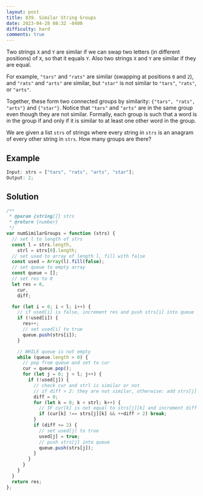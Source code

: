 ```yaml
---
layout: post
title: 839. Similar String Groups
date: 2023-04-28 08:32 -0400
difficulty: hard
comments: true
---
```


Two strings `X` and `Y` are similar if we can swap two letters (in different positions) of `X`, so that it equals `Y`. Also two strings `X` and `Y` are similar if they are equal.

For example, `"tars"` and `"rats"` are similar (swapping at positions `0` and `2`), and `"rats"` and `"arts"` are similar, but `"star"` is not similar to `"tars"`, `"rats"`, or `"arts"`.

Together, these form two connected groups by similarity: `{"tars", "rats", "arts"}` and `{"star"}`. Notice that `"tars"` and `"arts"` are in the same group even though they are not similar. Formally, each group is such that a word is in the group if and only if it is similar to at least one other word in the group.

We are given a list `strs` of strings where every string in `strs` is an anagram of every other string in `strs`. How many groups are there?

## Example

```javascript
Input: strs = ["tars", "rats", "arts", "star"];
Output: 2;
```

## Solution

```javascript
/**
 * @param {string[]} strs
 * @return {number}
 */
var numSimilarGroups = function (strs) {
  // set l to length of strs
  const l = strs.length,
    strl = strs[0].length;
  // set used to array of length l, fill with false
  const used = Array(l).fill(false);
  // set queue to empty array
  const queue = [];
  // set res to 0
  let res = 0,
    cur,
    diff;

  for (let i = 0; i < l; i++) {
    // if used[i] is false, increment res and push strs[i] into queue
    if (!used[i]) {
      res++;
      // set used[i] to true
      queue.push(strs[i]);
    }

    // WHILE queue is not empty
    while (queue.length > 0) {
      // pop from queue and set to cur
      cur = queue.pop();
      for (let j = 0; j < l; j++) {
        if (!used[j]) {
          // check cur and strl is similar or not
          // if diff > 2: they are not similar, otherwise: add strs[j] into queue
          diff = 0;
          for (let k = 0; k < strl; k++) {
            // IF cur[k] is not equal to strs[j][k] and increment diff > 2, break
            if (cur[k] !== strs[j][k] && ++diff > 2) break;
          }
          if (diff <= 2) {
            // set used[j] to true
            used[j] = true;
            // push strs[j] into queue
            queue.push(strs[j]);
          }
        }
      }
    }
  }
  return res;
};
```
